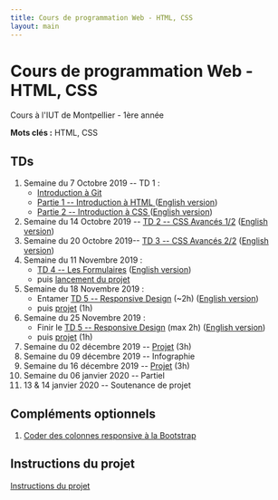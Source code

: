 ```yaml
---
title: Cours de programmation Web - HTML, CSS
layout: main
---
```


# Cours de programmation Web - HTML, CSS
Cours à l'IUT de Montpellier - 1ère année

**Mots clés :** HTML, CSS

## TDs

1. Semaine du 7 Octobre 2019 -- TD 1 :
   * [Introduction à Git <!-- (45min) -->](https://gitlabinfo.iutmontp.univ-montp2.fr/valicov/tutoGit1ereAnnee/blob/master/README.md)
   * [Partie 1 -- Introduction à HTML <!-- (1h30) -->](tutorials/tutorial1_1.html)
     ([English version](tutorials/tutorial1_1-en.html))
   * [Partie 2 -- Introduction à CSS <!-- (45min) -->](tutorials/tutorial1_2.html)
     ([English version](tutorials/tutorial1_2-en.html))
1. Semaine du 14 Octobre 2019 -- [TD 2 -- CSS Avancés 1/2](tutorials/tutorial2.html)
   ([English version](tutorials/tutorial2-en.html))
1. Semaine du 20 Octobre 2019-- [TD 3 -- CSS Avancés 2/2](tutorials/tutorial3.html)
	 ([English version](tutorials/tutorial3-en.html))
1. Semaine du 11 Novembre 2019 :
   * [TD 4 -- Les Formulaires](tutorials/tutorial4.html)
	 ([English version](tutorials/tutorial4-en.html))
   * puis [lancement du projet](projet.html)
1. Semaine du 18 Novembre 2019 :
   * Entamer [TD 5 -- Responsive Design](tutorials/tutorial5.html) (~2h)
   ([English version](tutorials/tutorial5-en.html))
   * puis [projet](projet.html) (1h)
1. Semaine du 25 Novembre 2019 :
   * Finir le [TD 5 -- Responsive Design](tutorials/tutorial5.html) (max 2h)
   ([English version](tutorials/tutorial5-en.html))
   * puis [projet](projet.html) (1h)
1. Semaine du 02 décembre 2019 -- [Projet](projet.html) (3h)
1. Semaine du 09 décembre 2019 -- Infographie
1. Semaine du 16 décembre 2019 -- [Projet](projet.html) (3h)
1. Semaine du 06 janvier 2020 -- Partiel
1. 13 & 14 janvier 2020
-- Soutenance de projet

## Compléments optionnels
 
1. [Coder des colonnes responsive à la Bootstrap](assets/tut5-complement.html)

## Instructions du projet

[Instructions du projet](projet.html)

<!-- ## Joomla -->

<!-- Semaine du 18 janvier -- [TD sur l'installation et la prise en main de Joomla](assets/TDJoomla.pdf) -->

